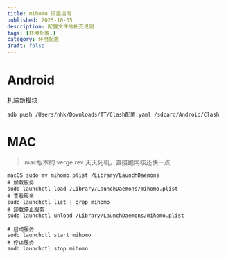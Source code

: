 ```yaml
---
title: mihomo 设置指南
published: 2025-10-05
description: 配置文件的补充说明
tags: [环境配置,]
category: 环境配置
draft: false
---
```

# Android

机端新模块

```shell
adb push /Users/nhk/Downloads/TT/Clash配置.yaml /sdcard/Android/Clash
```

# MAC

> mac版本的 verge rev 天天死机，直接跑内核还快一点

```shell
macOS sudo mv mihomo.plist /Library/LaunchDaemons
# 加载服务
sudo launchctl load /Library/LaunchDaemons/mihomo.plist
# 查看服务
sudo launchctl list | grep mihomo
# 卸载停止服务
sudo launchctl unload /Library/LaunchDaemons/mihomo.plist

# 启动服务
sudo launchctl start mihomo
# 停止服务
sudo launchctl stop mihomo


```
